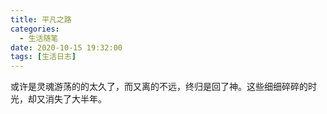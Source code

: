 ```yaml
---
title: 平凡之路
categories:
  - 生活随笔
date: 2020-10-15 19:32:00
tags: [生活日志]
---
```


或许是灵魂游荡的的太久了，而又离的不远，终归是回了神。这些细细碎碎的时光，却又消失了大半年。